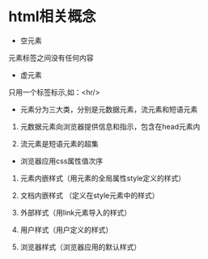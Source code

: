 # html相关概念

* 空元素

元素标签之间没有任何内容

* 虚元素

只用一个标签标示,如：\<hr/>

* 元素分为三大类，分别是元数据元素，流元素和短语元素

1. 元数据元素向浏览器提供信息和指示，包含在head元素内

1. 流元素是短语元素的超集

* 浏览器应用css属性值次序

1. 元素内嵌样式（用元素的全局属性style定义的样式）

1. 文档内嵌样式 （定义在style元素中的样式）

1. 外部样式（用link元素导入的样式）

1. 用户样式（用户定义的样式）

1. 浏览器样式（浏览器应用的默认样式）